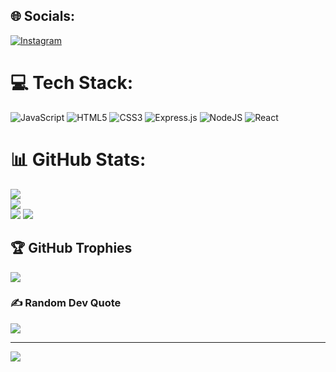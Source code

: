 
## 🌐 Socials:
[![Instagram](https://img.shields.io/badge/Instagram-%23E4405F.svg?logo=Instagram&logoColor=white)](https://instagram.com/cjeremyk) 

# 💻 Tech Stack:
![JavaScript](https://img.shields.io/badge/javascript-%23323330.svg?style=for-the-badge&logo=javascript&logoColor=%23F7DF1E) ![HTML5](https://img.shields.io/badge/html5-%23E34F26.svg?style=for-the-badge&logo=html5&logoColor=white) ![CSS3](https://img.shields.io/badge/css3-%231572B6.svg?style=for-the-badge&logo=css3&logoColor=white) ![Express.js](https://img.shields.io/badge/express.js-%23404d59.svg?style=for-the-badge&logo=express&logoColor=%2361DAFB) ![NodeJS](https://img.shields.io/badge/node.js-6DA55F?style=for-the-badge&logo=node.js&logoColor=white) ![React](https://img.shields.io/badge/react-%2320232a.svg?style=for-the-badge&logo=react&logoColor=%2361DAFB)
# 📊 GitHub Stats:
![](https://github-readme-stats.vercel.app/api?username=jeremy776&theme=gruvbox&hide_border=false&include_all_commits=true&count_private=true)<br/>
![](https://github-readme-streak-stats.herokuapp.com/?user=jeremy776&theme=gruvbox&hide_border=false)<br/>
![](https://github-readme-stats.vercel.app/api/top-langs/?username=jeremy776&theme=gruvbox&hide_border=false&include_all_commits=true&count_private=true&layout=compact)
![](https://indogithubers-badge.vercel.app/badge?username=jeremy776)

## 🏆 GitHub Trophies
![](https://github-profile-trophy.vercel.app/?username=jeremy776&theme=radical&no-frame=false&no-bg=true&margin-w=4)

### ✍️ Random Dev Quote
![](https://quotes-github-readme.vercel.app/api?type=horizontal&theme=dark)

---
[![](https://visitcount.itsvg.in/api?id=jeremy776&icon=0&color=1)](https://visitcount.itsvg.in)

<!-- Proudly created with GPRM ( https://gprm.itsvg.in ) -->
